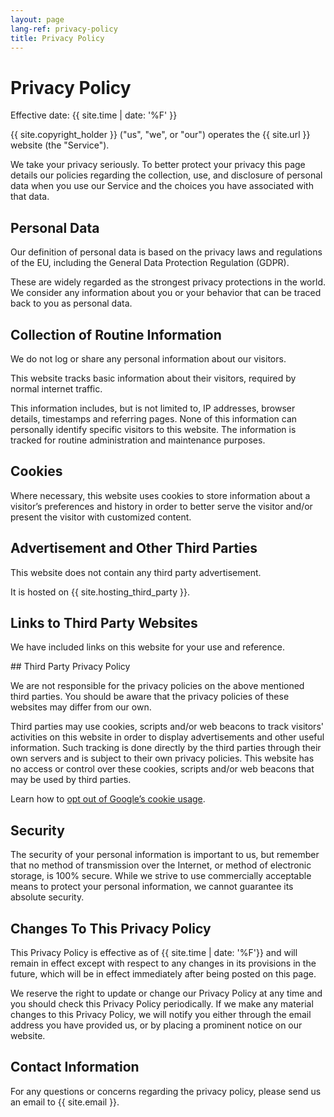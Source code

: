 ```yaml
---
layout: page
lang-ref: privacy-policy
title: Privacy Policy
---
```

# Privacy Policy

Effective date: {{ site.time | date: '%F' }}

{{ site.copyright_holder }} ("us", "we", or "our") operates the {{ site.url }} website (the "Service").

We take your privacy seriously. To better protect your privacy this page details our policies regarding the collection, use, and disclosure of personal data when you use our Service and the choices you have associated with that data.


## Personal Data

Our definition of personal data is based on the privacy laws and regulations of the EU, including the General Data Protection Regulation (GDPR).

These are widely regarded as the strongest privacy protections in the world. We consider any information about you or your behavior that can be traced back to you as personal data.


## Collection of Routine Information

We do not log or share any personal information about our visitors.

This website tracks basic information about their visitors, required by normal internet traffic.

This information includes, but is not limited to, IP addresses, browser details, timestamps and referring pages. None of this information can personally identify specific visitors to this website. The information is tracked for routine administration and maintenance purposes.


## Cookies

Where necessary, this website uses cookies to store information about a visitor’s preferences and history in order to better serve the visitor and/or present the visitor with customized content.


## Advertisement and Other Third Parties

This website does not contain any third party advertisement.

It is hosted on {{ site.hosting_third_party }}.

## Links to Third Party Websites

We have included links on this website for your use and reference.


## Third Party Privacy Policy

We are not responsible for the privacy policies on the above mentioned third parties. You should be aware that the privacy policies of these websites may differ from our own.

Third parties may use cookies, scripts and/or web beacons to track visitors' activities on this website in order to display advertisements and other useful information. Such tracking is done directly by the third parties through their own servers and is subject to their own privacy policies. This website has no access or control over these cookies, scripts and/or web beacons that may be used by third parties.

Learn how to [opt out of Google’s cookie usage](http://www.google.com/privacy_ads.html).


## Security

The security of your personal information is important to us, but remember that no method of transmission over the Internet, or method of electronic storage, is 100% secure. While we strive to use commercially acceptable means to protect your personal information, we cannot guarantee its absolute security.


## Changes To This Privacy Policy

This Privacy Policy is effective as of {{ site.time | date: '%F'}} and will remain in effect except with respect to any changes in its provisions in the future, which will be in effect immediately after being posted on this page.

We reserve the right to update or change our Privacy Policy at any time and you should check this Privacy Policy periodically. If we make any material changes to this Privacy Policy, we will notify you either through the email address you have provided us, or by placing a prominent notice on our website.


## Contact Information

For any questions or concerns regarding the privacy policy, please send us an email to {{ site.email }}.

